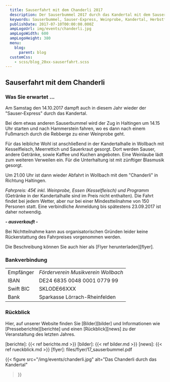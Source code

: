 ```yaml
---
  title: Sauserfahrt mit dem Chanderli 2017
  description: Der Sauserbummel 2017 durch das Kandertal mit dem Sauser-Express und der Dampfmusik.
  keywords: Sauserbummel, Sauser-Express, Weinprobe, Kandertal, Herbstfest, Degustation, Wein, Sauser
  publishDate: 2017-07-10T00:00:00.000Z
  ampLogoUrl: img/events/chanderli.jpg
  ampLogoWidth: 600
  ampLogoHeight: 380
  menu:
    blog:
      parent: blog
  customCss:
    - scss/blog_20xx-sauserfahrt.scss
---
```


## Sauserfahrt mit dem Chanderli
### Was Sie erwartet ...
Am Samstag den 14.10.2017 dampft auch in diesem Jahr wieder der "Sauser-Express"
durch das Kandertal.

Bei dem etwas anderen Sauserbummel wird der Zug in Haltingen
um 14.15 Uhr starten und nach Hammerstein fahren, wo es dann nach einem Fußmarsch
durch die Rebberge zu einer Weinprobe geht.

Für das leibliche Wohl ist anschließend
in der Kandertalhalle in Wollbach mit Kesselfleisch, Meerrettich und Sauerkraut
gesorgt. Dort werden Sauser, andere Getränke, sowie Kaffee und Kuchen angeboten.
Eine Weinlaube lädt zum weiteren Verweilen ein. Für die Unterhaltung ist mit
zünftiger Blasmusik gesorgt.

Um 21.00 Uhr ist dann wieder Abfahrt  in  Wollbach
mit dem "Chanderli" in Richtung Haltingen.

*Fahrpreis: 45€ inkl. Weinprobe, Essen (Kesselfleisch) und Programm* (Getränke in
der Kandertalhalle sind im Preis nicht enthalten). Die Fahrt findet bei jedem
Wetter, aber nur bei einer Mindestteilnahme von 150 Personen statt. Eine verbindliche
Anmeldung bis spätestens 23.09.2017 ist daher notwendig.

<p class="ausverkauft">
<b><i>- ausverkauft -</i></b>
</p>

Bei Nichtteilnahme kann aus organisatorischen Gründen leider keine Rückerstattung
des Fahrpreises vorgenommen werden.

Die Beschreibung können Sie auch hier als [Flyer herunterladen][flyer].

### Bankverbindung
| | |
|----------|----|
|Empfänger | *Förderverein Musikverein Wollbach* |
|IBAN      | DE24 6835 0048 0001 0779 99 |
|Swift BIC | SKLODE66XXX |
|Bank      | Sparkasse Lörrach-Rheinfelden |

### Rückblick
Hier, auf unserer Website finden Sie [Bilder][bilder] und Informationen wie
[Presseberichte][berichte] und einen [Rückblick][news] zu der Veranstaltung des
letzten Jahres.

[berichte]: {{< ref berichte.md >}}
[bilder]: {{< ref bilder.md >}}
[news]: {{< ref rueckblick.md >}}
[flyer]: files/flyer/17_sauserbummel.pdf

{{< figure src="/img/events/chanderli.jpg"
           alt="Das Chanderli durch das Kandertal"
>}}
